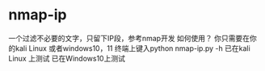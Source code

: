 # nmap-ip
一个过滤不必要的文字，只留下IP段，参考nmap开发
如何使用？
你只需要在你的kali Linux 或者windows10，11 终端上键入python nmap-ip.py -h
已在kali Linux 上测试  已在Windows10上测试
